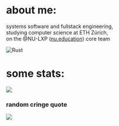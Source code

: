 # about me:
systems software and fullstack engineering, <br>studying computer science at ETH Zürich,<br>on the @NU-LXP ([nu.education](https://nu.education)) core team

![Rust](https://img.shields.io/badge/rust-%23000000.svg?style=for-the-badge&logo=rust&logoColor=white)

# some stats:
![](https://github-readme-streak-stats.herokuapp.com/?user=d3psi&theme=dark&hide_border=true)<br/>

### random cringe quote
![](https://quotes-github-readme.vercel.app/api?type=horizontal&theme=radical)

